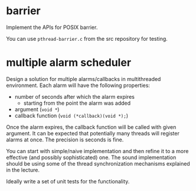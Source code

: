 # barrier

Implement the APIs for POSIX barrier.

You can use `pthread-barrier.c` from the src repository for testing.

# multiple alarm scheduler

Design a solution for multiple alarms/callbacks in multithreaded environment. Each alarm will have the following properties:
  - number of seconds  after which the alarm expires
    - starting from the point the alarm was added
  - argument (`void *`)
  - callback function (`void (*callback)(void *);`)

Once the alarm expires, the callback function will be called with given argument. It can be expected that potentially many threads will register
alarms at once. The precision is seconds is fine.

You can start with simple/naive implementation and then refine it to a more effective (and possibly sophisticated) one.
The sound implementation should be using some of the thread synchronization mechanisms explained in the lecture.

Ideally write a set of unit tests for the functionality.
